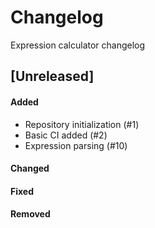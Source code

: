 # Changelog
Expression calculator changelog


## [Unreleased]
#### Added
- Repository initialization (#1)
- Basic CI added (#2)
- Expression parsing (#10)

#### Changed


#### Fixed


#### Removed

